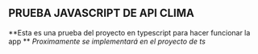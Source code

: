 ## PRUEBA JAVASCRIPT DE API CLIMA

**Esta es una prueba del proyecto en typescript para hacer funcionar la app **
*Proximamente se implementará en el proyecto de ts*